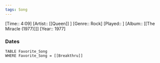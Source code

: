 ```yaml
---
tags: Song  
---
```

[Time:: 4:09]
[Artist:: [[Queen]] ]
[Genre:: Rock]
[Played:: ]
[Album:: [[The Miracle (1977)]]]
[Year:: 1977]
### Dates
````dataview
TABLE Favorite_Song
WHERE Favorite_Song = [[Breakthru]]
````